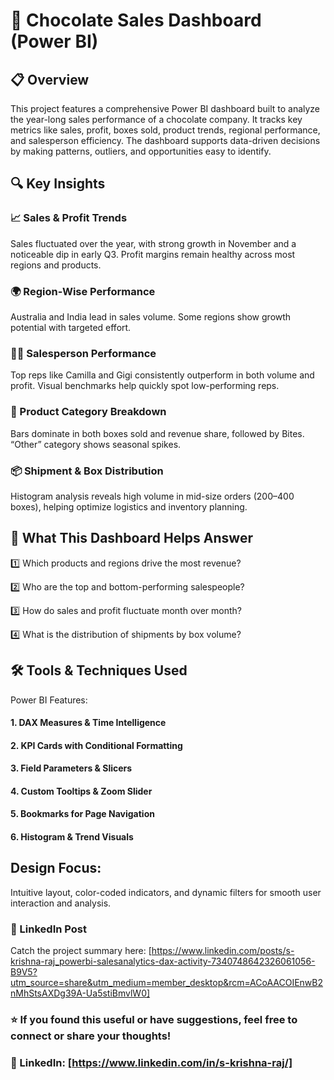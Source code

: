 # 🍫 Chocolate Sales Dashboard (Power BI)

## 📋 Overview
This project features a comprehensive Power BI dashboard built to analyze the year-long sales performance of a chocolate company. It tracks key metrics like sales, profit, boxes sold, product trends, regional performance, and salesperson efficiency. The dashboard supports data-driven decisions by making patterns, outliers, and opportunities easy to identify.

## 🔍 Key Insights

### 📈 Sales & Profit Trends
Sales fluctuated over the year, with strong growth in November and a noticeable dip in early Q3. Profit margins remain healthy across most regions and products.

### 🌍 Region-Wise Performance
Australia and India lead in sales volume. Some regions show growth potential with targeted effort.

### 🧑‍💼 Salesperson Performance
Top reps like Camilla and Gigi consistently outperform in both volume and profit. Visual benchmarks help quickly spot low-performing reps.

### 🍫 Product Category Breakdown
Bars dominate in both boxes sold and revenue share, followed by Bites. “Other” category shows seasonal spikes.

### 📦 Shipment & Box Distribution
Histogram analysis reveals high volume in mid-size orders (200–400 boxes), helping optimize logistics and inventory planning.

## 🤔 What This Dashboard Helps Answer

1️⃣ Which products and regions drive the most revenue?

2️⃣ Who are the top and bottom-performing salespeople?

3️⃣ How do sales and profit fluctuate month over month?

4️⃣ What is the distribution of shipments by box volume?

## 🛠️ Tools & Techniques Used

Power BI Features:

#### 1. DAX Measures & Time Intelligence

#### 2. KPI Cards with Conditional Formatting

#### 3. Field Parameters & Slicers

#### 4. Custom Tooltips & Zoom Slider

#### 5. Bookmarks for Page Navigation

#### 6. Histogram & Trend Visuals

## Design Focus:
Intuitive layout, color-coded indicators, and dynamic filters for smooth user interaction and analysis.

### 🔗 LinkedIn Post
Catch the project summary here: [https://www.linkedin.com/posts/s-krishna-raj_powerbi-salesanalytics-dax-activity-7340748642326061056-B9V5?utm_source=share&utm_medium=member_desktop&rcm=ACoAACOIEnwB2nMhStsAXDg39A-Ua5stiBmvlW0]

### ⭐ If you found this useful or have suggestions, feel free to connect or share your thoughts!

### 📍 LinkedIn: [https://www.linkedin.com/in/s-krishna-raj/]
